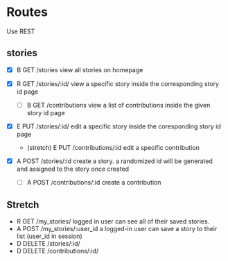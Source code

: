 # Routes

Use REST
## stories
* [x] B GET     /stories               view all stories on homepage  

* [x] R GET     /stories/:id/          view a specific story inside the corresponding story id page
    * [ ] B GET             /contributions          view a list of contributions inside the given story id page

* [x] E PUT   /stories/:id/          edit a specific story inside the coresponding story id page
    * (stretch) E PUT   /contributions/:id      edit a specific contribution

* [x] A POST    /stories/:id           create a story. a randomized id will be generated and assigned to the story once created
    * [ ] A POST            /contributions/:id    create a contribution

## Stretch
* R GET     /my_stories/           logged in user can see all of their saved stories.
* A POST    /my_stories/:user_id   a logged-in user can save a story to their list (user_id in session)   
* D DELETE  /stories/:id/
* D DELETE  /contributions/:id/
